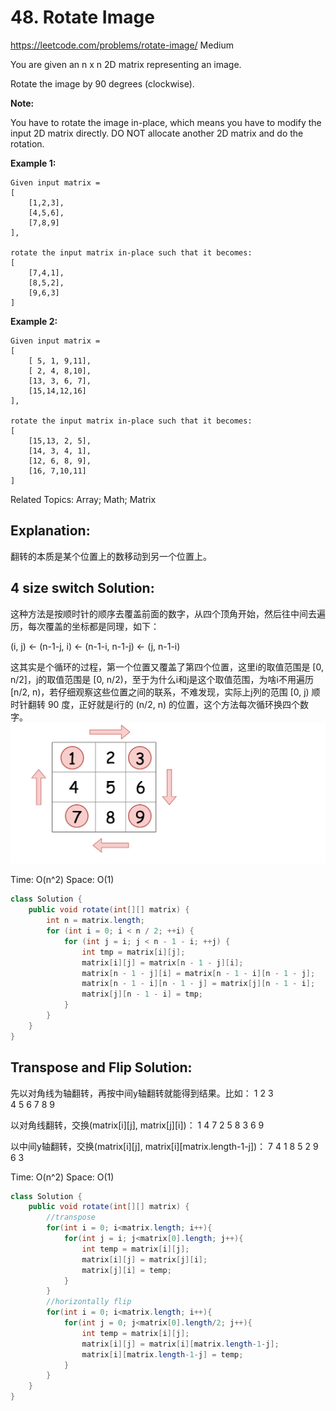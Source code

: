 # 48. Rotate Image
<https://leetcode.com/problems/rotate-image/>
Medium

You are given an n x n 2D matrix representing an image.

Rotate the image by 90 degrees (clockwise).

**Note:**

You have to rotate the image in-place, which means you have to modify the input 2D matrix directly. DO NOT allocate another 2D matrix and do the rotation.

**Example 1:**

    Given input matrix = 
    [
        [1,2,3],
        [4,5,6],
        [7,8,9]
    ],

    rotate the input matrix in-place such that it becomes:
    [
        [7,4,1],
        [8,5,2],
        [9,6,3]
    ]

**Example 2:**

    Given input matrix =
    [
        [ 5, 1, 9,11],
        [ 2, 4, 8,10],
        [13, 3, 6, 7],
        [15,14,12,16]
    ], 

    rotate the input matrix in-place such that it becomes:
    [
        [15,13, 2, 5],
        [14, 3, 4, 1],
        [12, 6, 8, 9],
        [16, 7,10,11]
    ]

Related Topics: Array; Math; Matrix

## Explanation: 
翻转的本质是某个位置上的数移动到另一个位置上。
## 4 size switch Solution:
这种方法是按顺时针的顺序去覆盖前面的数字，从四个顶角开始，然后往中间去遍历，每次覆盖的坐标都是同理，如下：

(i, j)  <-  (n-1-j, i)  <-  (n-1-i, n-1-j)  <-  (j, n-1-i)

这其实是个循环的过程，第一个位置又覆盖了第四个位置，这里i的取值范围是 [0, n/2]，j的取值范围是 [0, n/2)，至于为什么i和j是这个取值范围，为啥i不用遍历 [n/2, n)，若仔细观察这些位置之间的联系，不难发现，实际上j列的范围 [0, j) 顺时针翻转 90 度，正好就是i行的 (n/2, n) 的位置，这个方法每次循环换四个数字。
![alt text](../resources/48_a1.png)

Time: O(n^2)
Space: O(1)

```java
class Solution {
    public void rotate(int[][] matrix) {
        int n = matrix.length;
        for (int i = 0; i < n / 2; ++i) {
            for (int j = i; j < n - 1 - i; ++j) {
                int tmp = matrix[i][j];
                matrix[i][j] = matrix[n - 1 - j][i];
                matrix[n - 1 - j][i] = matrix[n - 1 - i][n - 1 - j];
                matrix[n - 1 - i][n - 1 - j] = matrix[j][n - 1 - i];
                matrix[j][n - 1 - i] = tmp;
            }
        }
    }
}
```

## Transpose and Flip Solution:
先以对角线为轴翻转，再按中间y轴翻转就能得到结果。比如：
1  2  3             
4  5  6 
7  8  9

以对角线翻转，交换(matrix[i][j], matrix[j][i])：
1  4  7
2  5  8
3  6  9

以中间y轴翻转，交换(matrix[i][j], matrix[i][matrix.length-1-j])：
7  4  1
8  5  2
9  6  3

Time: O(n^2)
Space: O(1)

```java
class Solution {
    public void rotate(int[][] matrix) {
        //transpose
        for(int i = 0; i<matrix.length; i++){
            for(int j = i; j<matrix[0].length; j++){
                int temp = matrix[i][j];
                matrix[i][j] = matrix[j][i];
                matrix[j][i] = temp;
            }
        }
        //horizontally flip
        for(int i = 0; i<matrix.length; i++){
            for(int j = 0; j<matrix[0].length/2; j++){
                int temp = matrix[i][j];
                matrix[i][j] = matrix[i][matrix.length-1-j];
                matrix[i][matrix.length-1-j] = temp;
            }
        }
    }
}
```